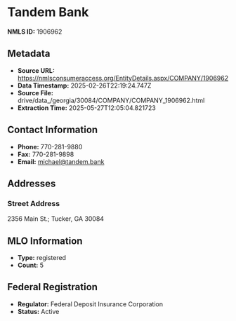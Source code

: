# Tandem Bank

**NMLS ID:** 1906962

## Metadata
- **Source URL:** https://nmlsconsumeraccess.org/EntityDetails.aspx/COMPANY/1906962
- **Data Timestamp:** 2025-02-26T22:19:24.747Z
- **Source File:** drive/data_/georgia/30084/COMPANY/COMPANY_1906962.html
- **Extraction Time:** 2025-05-27T12:05:04.821723

## Contact Information
- **Phone:** 770-281-9880
- **Fax:** 770-281-9898
- **Email:** michael@tandem.bank

## Addresses
### Street Address
2356 Main St.; Tucker, GA 30084

## MLO Information
- **Type:** registered
- **Count:** 5

## Federal Registration
- **Regulator:** Federal Deposit Insurance Corporation
- **Status:** Active
